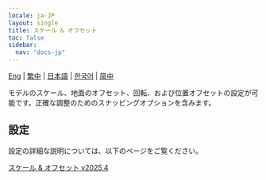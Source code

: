 ```yaml
---
locale: ja-JP
layout: single
title: スケール & オフセット
toc: false
sidebar:
  nav: "docs-jp"
---
```

[Eng](/dancexr/features/scale_n_offset) | [繁中](/tw/dancexr/features/scale_n_offset) | [日本語](/jp/dancexr/features/scale_n_offset) | [한국어](/kr/dancexr/features/scale_n_offset) | [简中](/zh/dancexr/features/scale_n_offset)

モデルのスケール、地面のオフセット、回転、および位置オフセットの設定が可能です。正確な調整のためのスナッピングオプションを含みます。

## 設定

設定の詳細な説明については、以下のページをご覧ください。

[スケール & オフセット v2025.4](/dancexr/menu/2025.4/actor/scale_n_offset)
